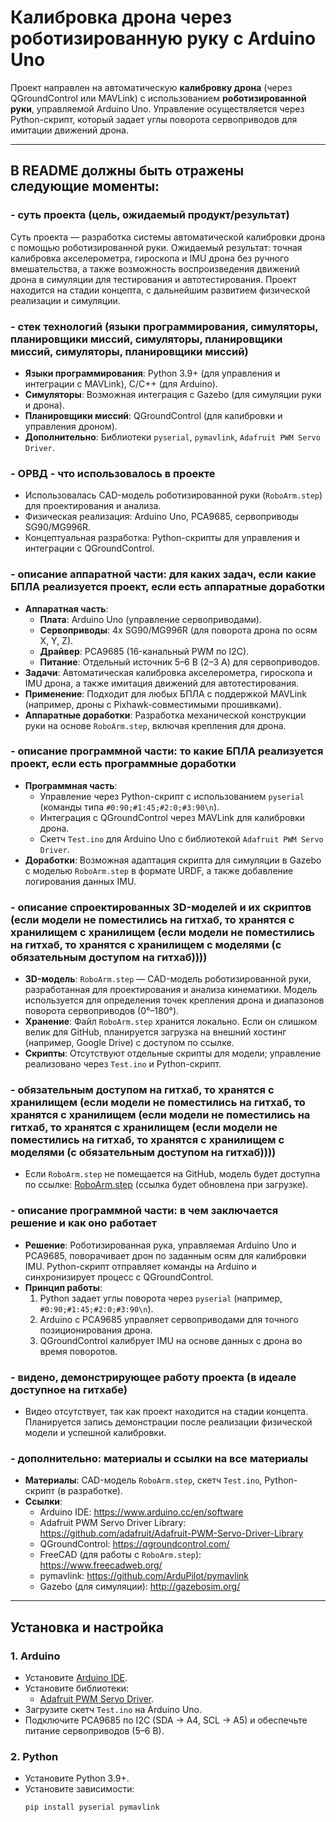 # Калибровка дрона через роботизированную руку с Arduino Uno

Проект направлен на автоматическую **калибровку дрона** (через QGroundControl или MAVLink) с использованием **роботизированной руки**, управляемой Arduino Uno. Управление осуществляется через Python-скрипт, который задает углы поворота сервоприводов для имитации движений дрона.

---

## В README должны быть отражены следующие моменты:

### - суть проекта (цель, ожидаемый продукт/результат)
Суть проекта — разработка системы автоматической калибровки дрона с помощью роботизированной руки. Ожидаемый результат: точная калибровка акселерометра, гироскопа и IMU дрона без ручного вмешательства, а также возможность воспроизведения движений дрона в симуляции для тестирования и автотестирования. Проект находится на стадии концепта, с дальнейшим развитием физической реализации и симуляции.

### - стек технологий (языки программирования, симуляторы, планировщики миссий, симуляторы, планировщики миссий, симуляторы, планировщики миссий)
- **Языки программирования**: Python 3.9+ (для управления и интеграции с MAVLink), C/C++ (для Arduino).
- **Симуляторы**: Возможная интеграция с Gazebo (для симуляции руки и дрона).
- **Планировщики миссий**: QGroundControl (для калибровки и управления дроном).
- **Дополнительно**: Библиотеки `pyserial`, `pymavlink`, `Adafruit PWM Servo Driver`.

### - ОРВД - что использовалось в проекте
- Использовалась CAD-модель роботизированной руки (`RoboArm.step`) для проектирования и анализа.
- Физическая реализация: Arduino Uno, PCA9685, сервоприводы SG90/MG996R.
- Концептуальная разработка: Python-скрипты для управления и интеграции с QGroundControl.

### - описание аппаратной части: для каких задач, если какие БПЛА реализуется проект, если есть аппаратные доработки
- **Аппаратная часть**:
  - **Плата**: Arduino Uno (управление сервоприводами).
  - **Сервоприводы**: 4x SG90/MG996R (для поворота дрона по осям X, Y, Z).
  - **Драйвер**: PCA9685 (16-канальный PWM по I2C).
  - **Питание**: Отдельный источник 5–6 В (2–3 А) для сервоприводов.
- **Задачи**: Автоматическая калибровка акселерометра, гироскопа и IMU дрона, а также имитация движений для автотестирования.
- **Применение**: Подходит для любых БПЛА с поддержкой MAVLink (например, дроны с Pixhawk-совместимыми прошивками).
- **Аппаратные доработки**: Разработка механической конструкции руки на основе `RoboArm.step`, включая крепления для дрона.

### - описание программной части: то какие БПЛА реализуется проект, если есть программные доработки
- **Программная часть**:
  - Управление через Python-скрипт с использованием `pyserial` (команды типа `#0:90;#1:45;#2:0;#3:90\n`).
  - Интеграция с QGroundControl через MAVLink для калибровки дрона.
  - Скетч `Test.ino` для Arduino Uno с библиотекой `Adafruit PWM Servo Driver`.
- **Доработки**: Возможная адаптация скрипта для симуляции в Gazebo с моделью `RoboArm.step` в формате URDF, а также добавление логирования данных IMU.

### - описание спроектированных 3D-моделей и их скриптов (если модели не поместились на гитхаб, то хранятся с хранилищем с хранилищем (если модели не поместились на гитхаб, то хранятся с хранилищем с моделями (с обязательным доступом на гитхаб))))
- **3D-модель**: `RoboArm.step` — CAD-модель роботизированной руки, разработанная для проектирования и анализа кинематики. Модель используется для определения точек крепления дрона и диапазонов поворота сервоприводов (0°–180°).
- **Хранение**: Файл `RoboArm.step` хранится локально. Если он слишком велик для GitHub, планируется загрузка на внешний хостинг (например, Google Drive) с доступом по ссылке.
- **Скрипты**: Отсутствуют отдельные скрипты для модели; управление реализовано через `Test.ino` и Python-скрипт.

### - обязательным доступом на гитхаб, то хранятся с хранилищем (если модели не поместились на гитхаб, то хранятся с хранилищем (если модели не поместились на гитхаб, то хранятся с хранилищем (если модели не поместились на гитхаб, то хранятся с хранилищем с моделями (с обязательным доступом на гитхаб))))
- Если `RoboArm.step` не помещается на GitHub, модель будет доступна по ссылке: [RoboArm.step](https://example.com/RoboArm.step) (ссылка будет обновлена при загрузке).

### - описание программной части: в чем заключается решение и как оно работает
- **Решение**: Роботизированная рука, управляемая Arduino Uno и PCA9685, поворачивает дрон по заданным осям для калибровки IMU. Python-скрипт отправляет команды на Arduino и синхронизирует процесс с QGroundControl.
- **Принцип работы**:
  1. Python задает углы поворота через `pyserial` (например, `#0:90;#1:45;#2:0;#3:90\n`).
  2. Arduino с PCA9685 управляет сервоприводами для точного позиционирования дрона.
  3. QGroundControl калибрует IMU на основе данных с дрона во время поворотов.

### - видено, демонстрирующее работу проекта (в идеале доступное на гитхабе)
- Видео отсутствует, так как проект находится на стадии концепта. Планируется запись демонстрации после реализации физической модели и успешной калибровки.

### - дополнительно: материалы и ссылки на все материалы
- **Материалы**: CAD-модель `RoboArm.step`, скетч `Test.ino`, Python-скрипт (в разработке).
- **Ссылки**:
  - Arduino IDE: https://www.arduino.cc/en/software
  - Adafruit PWM Servo Driver Library: https://github.com/adafruit/Adafruit-PWM-Servo-Driver-Library
  - QGroundControl: https://qgroundcontrol.com/
  - FreeCAD (для работы с `RoboArm.step`): https://www.freecadweb.org/
  - pymavlink: https://github.com/ArduPilot/pymavlink
  - Gazebo (для симуляции): http://gazebosim.org/

---

## Установка и настройка

### 1. Arduino
- Установите [Arduino IDE](https://www.arduino.cc/en/software).
- Установите библиотеки:
  - [Adafruit PWM Servo Driver](https://github.com/adafruit/Adafruit-PWM-Servo-Driver-Library).
- Загрузите скетч `Test.ino` на Arduino Uno.
- Подключите PCA9685 по I2C (SDA → A4, SCL → A5) и обеспечьте питание сервоприводов (5–6 В).

### 2. Python
- Установите Python 3.9+.
- Установите зависимости:
  ```bash
  pip install pyserial pymavlink
